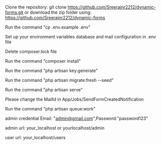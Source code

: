 Clone the repository: git clone https://github.com/Sreerajnr2212/dynamic-forms.git
or download the zip folder using: https://github.com/Sreerajnr2212/dynamic-forms

Run the command "cp .env.example .env"

Set up your environment variables database and mail configuration in .env file

Delete composer.lock file

Run the command "composer install"

Run the command "php artisan key:generate"

Run the command "php artisan migrate:fresh --seed"

Run the command "php artisan serve"

Please change the MailId in App/Jobs/SendFormCreatedNotification

Run the command "php artisan queue:work"

admin credential Email: "admin@gmail.com",Password:"password123"

admin url: your_localhost or yourlocalhost/admin

user url: your_localhost/users